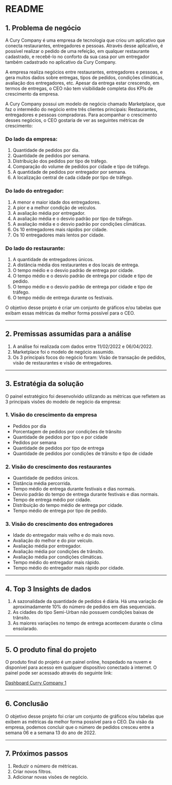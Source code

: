 # README

## 1. Problema de negócio
A Cury Company é uma empresa de tecnologia que criou um aplicativo que conecta restaurantes, entregadores e pessoas. Através desse aplicativo, é possível realizar o pedido de uma refeição, em qualquer restaurante cadastrado, e recebê-lo no conforto da sua casa por um entregador também cadastrado no aplicativo da Cury Company.

A empresa realiza negócios entre restaurantes, entregadores e pessoas, e gera muitos dados sobre entregas, tipos de pedidos, condições climáticas, avaliação dos entregadores, etc. Apesar da entrega estar crescendo, em termos de entregas, o CEO não tem visibilidade completa dos KPIs de crescimento da empresa.

A Cury Company possui um modelo de negócio chamado Marketplace, que faz o intermédio do negócio entre três clientes principais: Restaurantes, entregadores e pessoas compradoras. Para acompanhar o crescimento desses negócios, o CEO gostaria de ver as seguintes métricas de crescimento:

### Do lado da empresa:
1. Quantidade de pedidos por dia.
2. Quantidade de pedidos por semana.
3. Distribuição dos pedidos por tipo de tráfego.
4. Comparação do volume de pedidos por cidade e tipo de tráfego.
5. A quantidade de pedidos por entregador por semana.
6. A localização central de cada cidade por tipo de tráfego.

### Do lado do entregador:
1. A menor e maior idade dos entregadores.
2. A pior e a melhor condição de veículos.
3. A avaliação média por entregador.
4. A avaliação média e o desvio padrão por tipo de tráfego.
5. A avaliação média e o desvio padrão por condições climáticas.
6. Os 10 entregadores mais rápidos por cidade.
7. Os 10 entregadores mais lentos por cidade.

### Do lado do restaurante:
1. A quantidade de entregadores únicos.
2. A distância média dos restaurantes e dos locais de entrega.
3. O tempo médio e o desvio padrão de entrega por cidade.
4. O tempo médio e o desvio padrão de entrega por cidade e tipo de pedido.
5. O tempo médio e o desvio padrão de entrega por cidade e tipo de tráfego.
6. O tempo médio de entrega durante os festivais.

O objetivo desse projeto é criar um conjunto de gráficos e/ou tabelas que exibam essas métricas da melhor forma possível para o CEO.

---

## 2. Premissas assumidas para a análise
1. A análise foi realizada com dados entre 11/02/2022 e 06/04/2022.
2. Marketplace foi o modelo de negócio assumido.
3. Os 3 principais focos do negócio foram: Visão de transação de pedidos, visão de restaurantes e visão de entregadores.

---

## 3. Estratégia da solução
O painel estratégico foi desenvolvido utilizando as métricas que refletem as 3 principais visões do modelo de negócio da empresa:

### 1. Visão do crescimento da empresa
- Pedidos por dia
- Porcentagem de pedidos por condições de trânsito
- Quantidade de pedidos por tipo e por cidade
- Pedidos por semana
- Quantidade de pedidos por tipo de entrega
- Quantidade de pedidos por condições de trânsito e tipo de cidade

### 2. Visão do crescimento dos restaurantes
- Quantidade de pedidos únicos.
- Distância média percorrida.
- Tempo médio de entrega durante festivais e dias normais.
- Desvio padrão do tempo de entrega durante festivais e dias normais.
- Tempo de entrega médio por cidade.
- Distribuição do tempo médio de entrega por cidade.
- Tempo médio de entrega por tipo de pedido.

### 3. Visão do crescimento dos entregadores
- Idade do entregador mais velho e do mais novo.
- Avaliação do melhor e do pior veículo.
- Avaliação média por entregador.
- Avaliação média por condições de trânsito.
- Avaliação média por condições climáticas.
- Tempo médio do entregador mais rápido.
- Tempo médio do entregador mais rápido por cidade.

---

## 4. Top 3 Insights de dados
1. A sazonalidade da quantidade de pedidos é diária. Há uma variação de aproximadamente 10% do número de pedidos em dias sequenciais.
2. As cidades do tipo Semi-Urban não possuem condições baixas de trânsito.
3. As maiores variações no tempo de entrega acontecem durante o clima ensolarado.

---

## 5. O produto final do projeto
O produto final do projeto é um painel online, hospedado na nuvem e disponível para acesso em qualquer dispositivo conectado à internet. O painel pode ser acessado através do seguinte link:

[Dashboard Curry Company 1](https://vitorcampos-curry-company.streamlit.app/)

---

## 6. Conclusão
O objetivo desse projeto foi criar um conjunto de gráficos e/ou tabelas que exibem as métricas da melhor forma possível para o CEO. Da visão da empresa, podemos concluir que o número de pedidos cresceu entre a semana 06 e a semana 13 do ano de 2022.

---

## 7. Próximos passos
1. Reduzir o número de métricas.
2. Criar novos filtros.
3. Adicionar novas visões de negócio.
